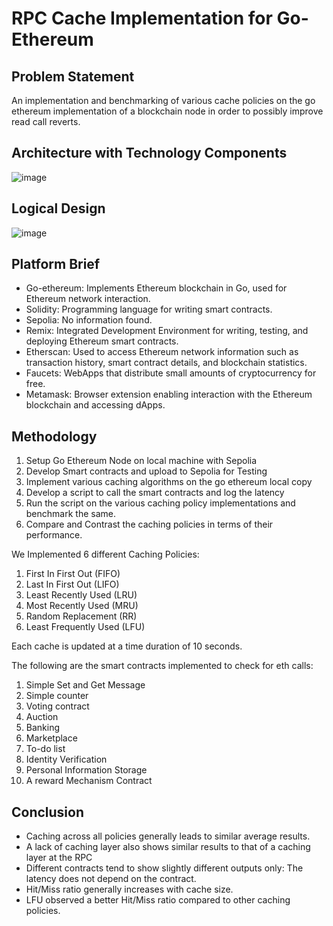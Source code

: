# RPC Cache Implementation for Go-Ethereum 

## Problem Statement
An implementation and benchmarking of various cache policies on the go ethereum implementation of a blockchain node in order to possibly improve read call reverts. 

## Architecture with Technology Components
![image](https://github.com/mirchandani-mohnish/cachingForGeth/assets/87660206/eb9157ee-c2ea-4480-94a9-f0d2739c15c2)

## Logical Design
![image](https://github.com/mirchandani-mohnish/cachingForGeth/assets/87660206/ee88f262-62cc-4c50-8fb8-a81e6636e0eb)

## Platform Brief
- Go-ethereum: Implements Ethereum blockchain in Go, used for Ethereum network interaction.
- Solidity: Programming language for writing smart contracts.
- Sepolia: No information found.
- Remix: Integrated Development Environment for writing, testing, and deploying Ethereum smart contracts.
- Etherscan: Used to access Ethereum network information such as transaction history, smart contract details, and blockchain statistics.
- Faucets: WebApps that distribute small amounts of cryptocurrency for free.
- Metamask: Browser extension enabling interaction with the Ethereum blockchain and accessing dApps.

## Methodology
1. Setup Go Ethereum Node on local machine with Sepolia
2. Develop Smart contracts and upload to Sepolia for Testing
3. Implement various caching algorithms on the go ethereum local copy
4. Develop a script to call the smart contracts and log the latency
5. Run the script on the various caching policy implementations and benchmark the same. 
6. Compare and Contrast the caching policies in terms of their performance.

We Implemented 6 different Caching Policies: 
1. First In First Out (FIFO)
2. Last In First Out (LIFO)
3. Least Recently Used (LRU)
4. Most Recently Used (MRU)
5. Random Replacement (RR)
6. Least Frequently Used (LFU)

Each cache is updated at a time duration of 10 seconds.    

The following are the smart contracts implemented to check for eth calls:
1. Simple Set and Get Message
2. Simple counter 
3. Voting contract
4. Auction
5. Banking
6. Marketplace
7. To-do list
8. Identity Verification
9. Personal Information Storage
10. A reward Mechanism Contract


## Conclusion
- Caching across all policies generally leads to similar average results.
- A lack of caching layer also shows similar results to that of a caching layer at the RPC
- Different contracts tend to show slightly different outputs only: The latency does not depend on the contract. 
- Hit/Miss ratio generally increases with cache size. 
- LFU observed a better Hit/Miss ratio compared to other caching policies.




